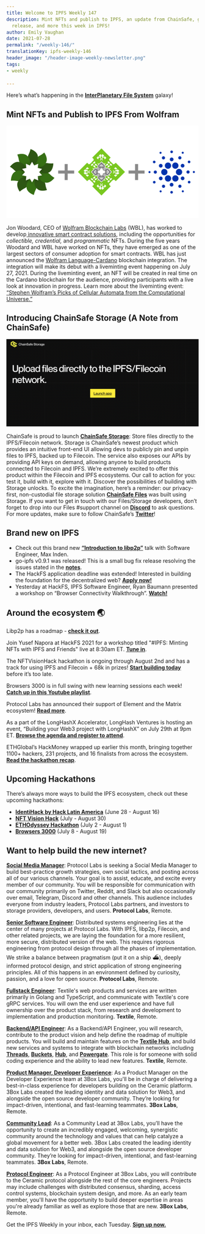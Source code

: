 ```yaml
---
title: Welcome to IPFS Weekly 147
description: Mint NFTs and publish to IPFS, an update from ChainSafe, go-ipfs v0.9.1
  release, and more this week in IPFS!
author: Emily Vaughan
date: 2021-07-28
permalink: "/weekly-146/"
translationKey: ipfs-weekly-146
header_image: "/header-image-weekly-newsletter.png"
tags:
- weekly

---
```

Here’s what’s happening in the [**InterPlanetary File System**](https://ipfs.io/) galaxy!

## Mint NFTs and Publish to IPFS From Wolfram

![](../assets/liveminting-nfts-hero.png)

Jon Woodard, CEO of [Wolfram Blockchain Labs](https://blog.wolfram.com/2021/05/12/using-ipfs-filecoin-and-the-wolfram-language-to-build-a-unified-decentralized-services-interface/) (WBL), has worked to develop[ innovative smart contract solutions](https://www.wolframblockchainlabs.com/computational-facts/), including the opportunities for _collectible, credential,_ and _programmatic_ NFTs. During the five years Woodard and WBL have worked on NFTs, they have emerged as one of the largest sectors of consumer adoption for smart contracts. WBL has just announced the [Wolfram Language-Cardano](https://www.wolfram.com/language/) blockchain integration. The integration will make its debut with a liveminting event happening on July 27, 2021. During the liveminting event, an NFT will be created in real time on the Cardano blockchain for the audience, providing participants with a live look at innovation in progress. Learn more about the liveminting event: [“Stephen Wolfram’s Picks of Cellular Automata from the Computational Universe.”](https://blog.wolfram.com/2021/07/21/liveminting-nfts-with-the-wolfram-language-on-the-cardano-blockchain/)

## Introducing ChainSafe Storage (A Note from ChainSafe)

![](../assets/chainsafe-storage-sceenshot.png)

ChainSafe is proud to launch [**ChainSafe Storage**](https://storage.chainsafe.io/): Store files directly to the IPFS/Filecoin network. Storage is ChainSafe’s newest product which provides an intuitive front-end UI allowing devs to publicly pin and unpin files to IPFS, backed up to Filecoin. The service also exposes our APIs by providing API keys on demand, allowing anyone to build products connected to Filecoin and IPFS. We’re extremely excited to offer this product within the Filecoin and IPFS ecosystems. Our call to action for you: test it, build with it, explore with it. Discover the possibilities of building with Storage unlocks. To excite the imagination, here’s a reminder: our privacy-first, non-custodial file storage solution [**ChainSafe Files**](http://app.files.chainsafe.io/) was built using Storage. If you want to get in touch with our Files/Storage developers, don’t forget to drop into our Files #support channel on [**Discord**](https://discord.gg/CprJHjrWG6) to ask questions. For more updates, make sure to follow ChainSafe’s [**Twitter**](https://twitter.com/ChainSafeth)!

## Brand new on IPFS

* Check out this brand new [**“Introduction to libp2p”**](https://www.youtube.com/watch?v=7OZLImVRvro) talk with Software Engineer, Max Inden.
* go-ipfs v0.9.1 was released! This is a small bug fix release resolving the issues stated in the [**notes**](https://github.com/ipfs/go-ipfs/releases/tag/v0.9.1).
* The HackFS application deadline was extended! Interested in building the foundation for the decentralized web? [**Apply now!**](https://hack.ethglobal.co/hackfs2021)
* Yesterday at HackFS, IPFS Software Engineer, Ryan Baumann presented a workshop on “Browser Connectivity Walkthrough”. [**Watch!**](https://www.youtube.com/watch?v=xZiN9dLvMoU)

## Around the ecosystem 🌏

Libp2p has a roadmap - [**check it out**](https://github.com/libp2p/specs/blob/master/ROADMAP.md).  
  
Join Yusef Napora at HackFS 2021 for a workshop titled "#IPFS: Minting NFTs with IPFS and Friends" live at 8:30am ET. [**Tune in**](https://www.youtube.com/watch?v=XxoZGes7NWQ).  
  
The NFTVisionHack hackathon is ongoing through August 2nd and has a track for using IPFS and Filecoin + 68k in prizes! [**Start building today**](https://www.nftvisionhack.com/) before it’s too late.  
  
Browsers 3000 is in full swing with new learning sessions each week! [**Catch up in this Youtube playlist**](https://www.youtube.com/playlist?list=PLuhRWgmPaHtR2MDeMaiUcsBmBqpIBqFEP).  
  
Protocol Labs has announced their support of Element and the Matrix ecosystem! [**Read more**](https://element.io/blog/element-raises-30m-as-matrix-explodes/).   
  
As a part of the LongHashX Accelerator, LongHash Ventures is hosting an event, “Building your Web3 project with LongHashX” on July 29th at 9pm ET. [**Browse the agenda and register to attend**](https://docs.google.com/forms/d/e/1FAIpQLSc7AIMBQHIV_82EiM5DF98tDxtsheHAg0OeUniOed27SPXRBg/viewform).  
  
ETHGlobal’s HackMoney wrapped up earlier this month, bringing together 1100+ hackers, 231 projects, and 16 finalists from across the ecosystem. [**Read the hackathon recap**](https://ethglobalco.medium.com/hackmoney-2021-3-weeks-for-defi-94edb805d133).

## Upcoming Hackathons

There’s always more ways to build the IPFS ecosystem, check out these upcoming hackathons:

* [**IdentiHack by Hack Latin America**](https://hacklatam.com/identihack-2021) (June 28 - August 16)
* [**NFT Vision Hack**](https://www.nftvisionhack.com/) (July - August 30)
* [**ETHOdyssey Hackathon**](https://ethodyssey.devfolio.co/) (July 2 - August 1)
* [**Browsers 3000**](https://events.protocol.ai/2021/browsers3000) (July 8 - August 19)

## Want to help build the new internet?

[**Social Media Manager**](https://jobs.lever.co/protocol/c7b59dee-673b-42ff-85db-69e27a253f60): Protocol Labs is seeking a Social Media Manager to build best-practice growth strategies, own social tactics, and posting across all of our various channels. Your goal is to assist, educate, and excite every member of our community. You will be responsible for communication with our community primarily on Twitter, Reddit, and Slack but also occasionally over email, Telegram, Discord and other channels. This audience includes everyone from industry leaders, Protocol Labs partners, and investors to storage providers, developers, and users. **Protocol Labs**, Remote.

[**Senior Software Engineer**](https://jobs.lever.co/protocol/3490e571-4d47-487e-a47f-b02f08668290): Distributed systems engineering lies at the center of many projects at Protocol Labs. With IPFS, libp2p, Filecoin, and other related projects, we are laying the foundation for a more resilient, more secure, distributed version of the web. This requires rigorous engineering from protocol design through all the phases of implementation. We strike a balance between pragmatism (put it on a ship :ferry:), deeply informed protocol design, and strict application of strong engineering principles. All of this happens in an environment defined by curiosity, passion, and a love for open source. **Protocol Labs**, Remote.

[**Fullstack Engineer**](https://boards.greenhouse.io/textileio/jobs/4017984004): Textile's web products and services are written primarily in Golang and TypeScript, and communicate with Textile's core gRPC services. You will own the end user experience and have full ownership over the product stack, from research and development to implementation and production monitoring. **Textile**, Remote.

[**Backend/API Engineer**](https://boards.greenhouse.io/textileio/jobs/4017981004): As a Backend/API Engineer, you will research, contribute to the product vision and help define the roadmap of multiple products. You will build and maintain features on the [**Textile Hub**](https://github.com/textileio/textile), and build new services and systems to integrate with blockchain networks including [**Threads**](https://github.com/textileio/go-threads), [**Buckets**](https://github.com/textileio/go-buckets), [**Hub**](https://github.com/textileio/textile), and [**Powergate**](https://github.com/textileio/powergate). This role is for someone with solid coding experience and the ability to lead new features. **Textile**, Remote.

[**Product Manager, Developer Experience**](https://jobs.lever.co/3box/68e3cf44-5ee8-4b2a-b872-bca815bf5caf): As a Product Manager on the Developer Experience team at 3Box Labs, you'll be in charge of delivering a best-in-class experience for developers building on the Ceramic platform. 3Box Labs created the leading identity and data solution for Web3, and alongside the open source developer community. They’re looking for impact-driven, intentional, and fast-learning teammates. **3Box Labs**, Remote.

[**Community Lead**](https://jobs.lever.co/3box/cac4d9b2-4822-4c91-99b8-16c5d3dd75b6): As a Community Lead at 3Box Labs, you’ll have the opportunity to create an incredibly engaged, welcoming, synergistic community around the technology and values that can help catalyze a global movement for a better web. 3Box Labs created the leading identity and data solution for Web3, and alongside the open source developer community. They’re looking for impact-driven, intentional, and fast-learning teammates. **3Box Labs**, Remote.

[**Protocol Engineer**](https://jobs.lever.co/3box/c766b0f1-d0e2-4c54-928d-c09152a94074): As a Protocol Engineer at 3Box Labs, you will contribute to the Ceramic protocol alongside the rest of the core engineers. Projects may include challenges with distributed consensus, sharding, access control systems, blockchain system design, and more. As an early team member, you'll have the opportunity to build deeper expertise in areas you're already familiar as well as explore those that are new. **3Box Labs**, Remote.

Get the IPFS Weekly in your inbox, each Tuesday. [**Sign up now.**](https://ipfs.us4.list-manage.com/subscribe?u=25473244c7d18b897f5a1ff6b&id=cad54b2230)
